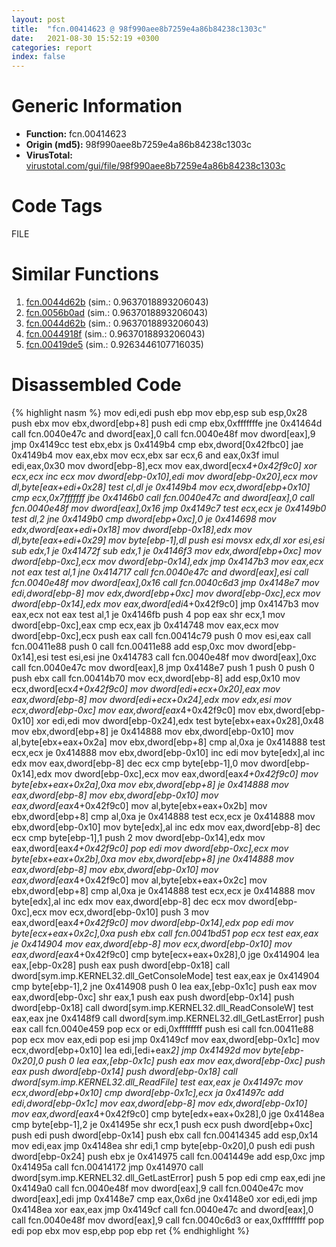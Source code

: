 ```yaml
---
layout: post
title:  "fcn.00414623 @ 98f990aee8b7259e4a86b84238c1303c"
date:   2021-08-30 15:52:19 +0300
categories: report
index: false
---
```


# Generic Information
- **Function:** fcn.00414623
- **Origin (md5):** 98f990aee8b7259e4a86b84238c1303c
- **VirusTotal:** [virustotal.com/gui/file/98f990aee8b7259e4a86b84238c1303c][virustotal_ref]

# Code Tags
<span class="tag" id="FILE">FILE</span>


# Similar Functions

1. [fcn.0044d62b][similar_1_ref] (sim.: 0.9637018893206043)
2. [fcn.0056b0ad][similar_2_ref] (sim.: 0.9637018893206043)
3. [fcn.0044d62b][similar_3_ref] (sim.: 0.9637018893206043)
4. [fcn.0044918f][similar_4_ref] (sim.: 0.9637018893206043)
5. [fcn.00419de5][similar_5_ref] (sim.: 0.9263446107716035)


# Disassembled Code

{% highlight nasm %}
mov edi,edi
push ebp
mov ebp,esp
sub esp,0x28
push ebx
mov ebx,dword[ebp+8]
push edi
cmp ebx,0xfffffffe
jne 0x41464d
call fcn.0040e47c
and dword[eax],0
call fcn.0040e48f
mov dword[eax],9
jmp 0x4149cc
test ebx,ebx
js 0x4149b4
cmp ebx,dword[0x42fbc0]
jae 0x4149b4
mov eax,ebx
mov ecx,ebx
sar ecx,6
and eax,0x3f
imul edi,eax,0x30
mov dword[ebp-8],ecx
mov eax,dword[ecx*4+0x42f9c0]
xor ecx,ecx
inc ecx
mov dword[ebp-0x10],edi
mov dword[ebp-0x20],ecx
mov dl,byte[eax+edi+0x28]
test cl,dl
je 0x4149b4
mov ecx,dword[ebp+0x10]
cmp ecx,0x7fffffff
jbe 0x4146b0
call fcn.0040e47c
and dword[eax],0
call fcn.0040e48f
mov dword[eax],0x16
jmp 0x4149c7
test ecx,ecx
je 0x4149b0
test dl,2
jne 0x4149b0
cmp dword[ebp+0xc],0
je 0x414698
mov edx,dword[eax+edi+0x18]
mov dword[ebp-0x18],edx
mov dl,byte[eax+edi+0x29]
mov byte[ebp-1],dl
push esi
movsx edx,dl
xor esi,esi
sub edx,1
je 0x41472f
sub edx,1
je 0x4146f3
mov edx,dword[ebp+0xc]
mov dword[ebp-0xc],ecx
mov dword[ebp-0x14],edx
jmp 0x4147b3
mov eax,ecx
not eax
test al,1
jne 0x414717
call fcn.0040e47c
and dword[eax],esi
call fcn.0040e48f
mov dword[eax],0x16
call fcn.0040c6d3
jmp 0x4148e7
mov edi,dword[ebp-8]
mov edx,dword[ebp+0xc]
mov dword[ebp-0xc],ecx
mov dword[ebp-0x14],edx
mov eax,dword[edi*4+0x42f9c0]
jmp 0x4147b3
mov eax,ecx
not eax
test al,1
je 0x4146fb
push 4
pop eax
shr ecx,1
mov dword[ebp-0xc],eax
cmp ecx,eax
jb 0x414748
mov eax,ecx
mov dword[ebp-0xc],ecx
push eax
call fcn.00414c79
push 0
mov esi,eax
call fcn.00411e88
push 0
call fcn.00411e88
add esp,0xc
mov dword[ebp-0x14],esi
test esi,esi
jne 0x414783
call fcn.0040e48f
mov dword[eax],0xc
call fcn.0040e47c
mov dword[eax],8
jmp 0x4148e7
push 1
push 0
push 0
push ebx
call fcn.00414b70
mov ecx,dword[ebp-8]
add esp,0x10
mov ecx,dword[ecx*4+0x42f9c0]
mov dword[edi+ecx+0x20],eax
mov eax,dword[ebp-8]
mov dword[edi+ecx+0x24],edx
mov edx,esi
mov ecx,dword[ebp-0xc]
mov eax,dword[eax*4+0x42f9c0]
mov ebx,dword[ebp-0x10]
xor edi,edi
mov dword[ebp-0x24],edx
test byte[ebx+eax+0x28],0x48
mov ebx,dword[ebp+8]
je 0x414888
mov ebx,dword[ebp-0x10]
mov al,byte[ebx+eax+0x2a]
mov ebx,dword[ebp+8]
cmp al,0xa
je 0x414888
test ecx,ecx
je 0x414888
mov ebx,dword[ebp-0x10]
inc edi
mov byte[edx],al
inc edx
mov eax,dword[ebp-8]
dec ecx
cmp byte[ebp-1],0
mov dword[ebp-0x14],edx
mov dword[ebp-0xc],ecx
mov eax,dword[eax*4+0x42f9c0]
mov byte[ebx+eax+0x2a],0xa
mov ebx,dword[ebp+8]
je 0x414888
mov eax,dword[ebp-8]
mov ebx,dword[ebp-0x10]
mov eax,dword[eax*4+0x42f9c0]
mov al,byte[ebx+eax+0x2b]
mov ebx,dword[ebp+8]
cmp al,0xa
je 0x414888
test ecx,ecx
je 0x414888
mov ebx,dword[ebp-0x10]
mov byte[edx],al
inc edx
mov eax,dword[ebp-8]
dec ecx
cmp byte[ebp-1],1
push 2
mov dword[ebp-0x14],edx
mov eax,dword[eax*4+0x42f9c0]
pop edi
mov dword[ebp-0xc],ecx
mov byte[ebx+eax+0x2b],0xa
mov ebx,dword[ebp+8]
jne 0x414888
mov eax,dword[ebp-8]
mov ebx,dword[ebp-0x10]
mov eax,dword[eax*4+0x42f9c0]
mov al,byte[ebx+eax+0x2c]
mov ebx,dword[ebp+8]
cmp al,0xa
je 0x414888
test ecx,ecx
je 0x414888
mov byte[edx],al
inc edx
mov eax,dword[ebp-8]
dec ecx
mov dword[ebp-0xc],ecx
mov ecx,dword[ebp-0x10]
push 3
mov eax,dword[eax*4+0x42f9c0]
mov dword[ebp-0x14],edx
pop edi
mov byte[ecx+eax+0x2c],0xa
push ebx
call fcn.0041bd51
pop ecx
test eax,eax
je 0x414904
mov eax,dword[ebp-8]
mov ecx,dword[ebp-0x10]
mov eax,dword[eax*4+0x42f9c0]
cmp byte[ecx+eax+0x28],0
jge 0x414904
lea eax,[ebp-0x28]
push eax
push dword[ebp-0x18]
call dword[sym.imp.KERNEL32.dll_GetConsoleMode]
test eax,eax
je 0x414904
cmp byte[ebp-1],2
jne 0x414908
push 0
lea eax,[ebp-0x1c]
push eax
mov eax,dword[ebp-0xc]
shr eax,1
push eax
push dword[ebp-0x14]
push dword[ebp-0x18]
call dword[sym.imp.KERNEL32.dll_ReadConsoleW]
test eax,eax
jne 0x4148f9
call dword[sym.imp.KERNEL32.dll_GetLastError]
push eax
call fcn.0040e459
pop ecx
or edi,0xffffffff
push esi
call fcn.00411e88
pop ecx
mov eax,edi
pop esi
jmp 0x4149cf
mov eax,dword[ebp-0x1c]
mov ecx,dword[ebp+0x10]
lea edi,[edi+eax*2]
jmp 0x41492d
mov byte[ebp-0x20],0
push 0
lea eax,[ebp-0x1c]
push eax
mov eax,dword[ebp-0xc]
push eax
push dword[ebp-0x14]
push dword[ebp-0x18]
call dword[sym.imp.KERNEL32.dll_ReadFile]
test eax,eax
je 0x41497c
mov ecx,dword[ebp+0x10]
cmp dword[ebp-0x1c],ecx
ja 0x41497c
add edi,dword[ebp-0x1c]
mov eax,dword[ebp-8]
mov edx,dword[ebp-0x10]
mov eax,dword[eax*4+0x42f9c0]
cmp byte[edx+eax+0x28],0
jge 0x4148ea
cmp byte[ebp-1],2
je 0x41495e
shr ecx,1
push ecx
push dword[ebp+0xc]
push edi
push dword[ebp-0x14]
push ebx
call fcn.00414345
add esp,0x14
mov edi,eax
jmp 0x4148ea
shr edi,1
cmp byte[ebp-0x20],0
push edi
push dword[ebp-0x24]
push ebx
je 0x414975
call fcn.0041449e
add esp,0xc
jmp 0x41495a
call fcn.00414172
jmp 0x414970
call dword[sym.imp.KERNEL32.dll_GetLastError]
push 5
pop edi
cmp eax,edi
jne 0x4149a0
call fcn.0040e48f
mov dword[eax],9
call fcn.0040e47c
mov dword[eax],edi
jmp 0x4148e7
cmp eax,0x6d
jne 0x4148e0
xor edi,edi
jmp 0x4148ea
xor eax,eax
jmp 0x4149cf
call fcn.0040e47c
and dword[eax],0
call fcn.0040e48f
mov dword[eax],9
call fcn.0040c6d3
or eax,0xffffffff
pop edi
pop ebx
mov esp,ebp
pop ebp
ret
{% endhighlight %}


[similar_1_ref]: /report/fcn.0044d62b@b4c49e1bc49ca1bb2d68fc93ad15eb0b
[similar_2_ref]: /report/fcn.0056b0ad@9c2b894b84f59672d8be2e984066f76f
[similar_3_ref]: /report/fcn.0044d62b@f12f9592fdd7a957b636b9ae1acd018a
[similar_4_ref]: /report/fcn.0044918f@5b3b5c646a314899d41c88851a30ed2c
[similar_5_ref]: /report/fcn.00419de5@69b3c79878674ea715338a112bb5caa6
[virustotal_ref]: https://www.virustotal.com/gui/file/98f990aee8b7259e4a86b84238c1303c